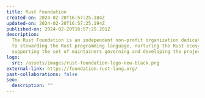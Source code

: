 ```yaml
---
title: Rust Foundation
created-on: 2024-02-20T16:57:25.184Z
updated-on: 2024-02-20T16:57:25.194Z
published-on: 2024-02-20T16:57:25.201Z
description:
  The Rust Foundation is an independent non-profit organization dedicated
  to stewarding the Rust programming language, nurturing the Rust ecosystem, and
  supporting the set of maintainers governing and developing the project.
logo:
  src: /assets/images/rust-foundation-logo-new-black.png
external-link: https://foundation.rust-lang.org/
past-collaborations: false
seo:
  description: ""
---
```

